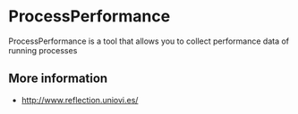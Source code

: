 # ProcessPerformance
ProcessPerformance is a tool that allows you to collect performance data of running processes


## More information

* http://www.reflection.uniovi.es/

